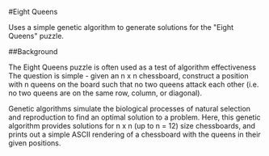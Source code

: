 #Eight Queens

Uses a simple genetic algorithm to generate solutions for the "Eight Queens" puzzle.

##Background

The Eight Queens puzzle is often used as a test of algorithm effectiveness  The question is simple - given an n x n chessboard, construct a position with n queens on the board such that no two queens attack each other (i.e. no two queens are on the same row, column, or diagonal).

Genetic algorithms simulate the biological processes of natural selection and reproduction to find an optimal solution to a problem. Here, this genetic algorithm provides solutions for n x n (up to n = 12) size chessboards, and prints out a simple ASCII rendering of a chessboard with the queens in their given positions.
